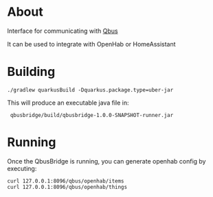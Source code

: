 # About

Interface for communicating with [Qbus](https://qbus.be)

It can be used to integrate with OpenHab or HomeAssistant

# Building
```
./gradlew quarkusBuild -Dquarkus.package.type=uber-jar
```

This will produce an executable java file in:
```
 qbusbridge/build/qbusbridge-1.0.0-SNAPSHOT-runner.jar
```

# Running

Once the QbusBridge is running, you can generate openhab config by executing:
```
curl 127.0.0.1:8096/qbus/openhab/items
curl 127.0.0.1:8096/qbus/openhab/things
```

